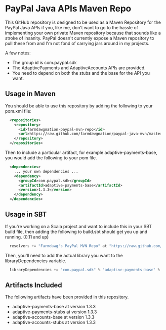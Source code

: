# PayPal Java APIs Maven Repo

This GitHub repository is designed to be used as a Maven Repository for the
PayPal Java APIs if you, like me, don't want to go to the hassle of implementing
your own private Maven repository because that sounds like a stroke of insanity.
PayPal doesn't currently expose a Maven repository to pull these from and I'm not
fond of carrying jars around in my projects.

A few notes:

* The group id is com.paypal.sdk
* The AdaptivePayments and AdaptiveAccounts APIs are provided.
* You need to depend on both the stubs and the base for the API you want.

## Usage in Maven

You should be able to use this repository by adding the following to your pom.xml
file:

```xml
  <repositories>
    <repository>
      <id>farmdawgnation-paypal-mvn-repo</id>
      <url>https://raw.github.com/farmdawgnation/paypal-java-mvn/master/releases</url>
    </repository>
  </repositories>
```

Then to include a particular artifact, for example adaptive-payments-base, you would
add the following to your pom file.

```xml
  <dependencies>
    ... your own dependencies ...
    <dependency>
      <groupId>com.paypal.sdk</groupId>
      <artifactId>adaptive-payments-base</artifactId>
      <version>1.3.3</version>
    </dependency>
  </dependencies>
```

## Usage in SBT

If you're working on a Scala project and want to include this in your SBT build file,
then adding the following to build.sbt should get you up and running. (0.11 and up)

```scala
  resolvers += "Farmdawg's PayPal MVN Repo" at "https://raw.github.com/farmdawgnation/paypal-java-mvn/master/releases"
```

Then, you'll need to add the actual library you want to the libraryDependencies variable.

```scala
  libraryDependencies += "com.paypal.sdk" % "adaptive-payments-base" % "1.3.3"
```

## Artifacts Included
The following artifacts have been provided in this repository.

* adaptive-payments-base at version 1.3.3
* adaptive-payments-stubs at version 1.3.3
* adaptive-accounts-base at version 1.3.3
* adaptive-accounts-stubs at version 1.3.3
